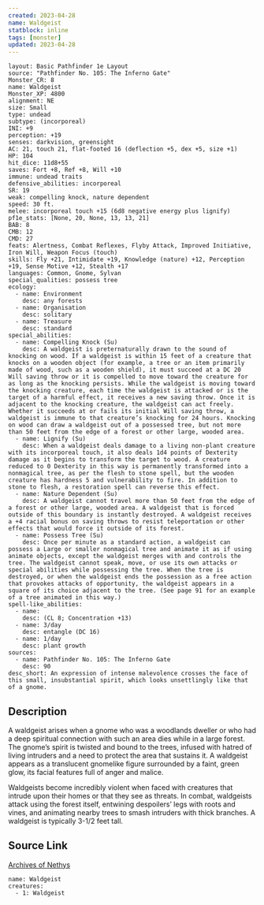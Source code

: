 ```yaml
---
created: 2023-04-28
name: Waldgeist
statblock: inline
tags: [monster]
updated: 2023-04-28
---
```

```statblock
layout: Basic Pathfinder 1e Layout
source: "Pathfinder No. 105: The Inferno Gate"
Monster_CR: 8
name: Waldgeist
Monster_XP: 4800
alignment: NE
size: Small
type: undead
subtype: (incorporeal)
INI: +9
perception: +19
senses: darkvision, greensight
AC: 21, touch 21, flat-footed 16 (deflection +5, dex +5, size +1)
HP: 104
hit_dice: 11d8+55
saves: Fort +8, Ref +8, Will +10
immune: undead traits
defensive_abilities: incorporeal
SR: 19
weak: compelling knock, nature dependent
speed: 30 ft.
melee: incorporeal touch +15 (6d8 negative energy plus lignify)
pf1e_stats: [None, 20, None, 13, 13, 21]
BAB: 8
CMB: 12
CMD: 27
feats: Alertness, Combat Reflexes, Flyby Attack, Improved Initiative, Iron Will, Weapon Focus (touch)
skills: Fly +21, Intimidate +19, Knowledge (nature) +12, Perception +19, Sense Motive +12, Stealth +17
languages: Common, Gnome, Sylvan
special_qualities: possess tree
ecology:
  - name: Environment
    desc: any forests
  - name: Organisation
    desc: solitary
  - name: Treasure
    desc: standard
special_abilities:
  - name: Compelling Knock (Su)
    desc: A waldgeist is preternaturally drawn to the sound of knocking on wood. If a waldgeist is within 15 feet of a creature that knocks on a wooden object (for example, a tree or an item primarily made of wood, such as a wooden shield), it must succeed at a DC 20 Will saving throw or it is compelled to move toward the creature for as long as the knocking persists. While the waldgeist is moving toward the knocking creature, each time the waldgeist is attacked or is the target of a harmful effect, it receives a new saving throw. Once it is adjacent to the knocking creature, the waldgeist can act freely. Whether it succeeds at or fails its initial Will saving throw, a waldgeist is immune to that creature’s knocking for 24 hours. Knocking on wood can draw a waldgeist out of a possessed tree, but not more than 50 feet from the edge of a forest or other large, wooded area.
  - name: Lignify (Su)
    desc: When a waldgeist deals damage to a living non-plant creature with its incorporeal touch, it also deals 1d4 points of Dexterity damage as it begins to transform the target to wood. A creature reduced to 0 Dexterity in this way is permanently transformed into a nonmagical tree, as per the flesh to stone spell, but the wooden creature has hardness 5 and vulnerability to fire. In addition to stone to flesh, a restoration spell can reverse this effect.
  - name: Nature Dependent (Su)
    desc: A waldgeist cannot travel more than 50 feet from the edge of a forest or other large, wooded area. A waldgeist that is forced outside of this boundary is instantly destroyed. A waldgeist receives a +4 racial bonus on saving throws to resist teleportation or other effects that would force it outside of its forest.
  - name: Possess Tree (Su)
    desc: Once per minute as a standard action, a waldgeist can possess a Large or smaller nonmagical tree and animate it as if using animate objects, except the waldgeist merges with and controls the tree. The waldgeist cannot speak, move, or use its own attacks or special abilities while possessing the tree. When the tree is destroyed, or when the waldgeist ends the possession as a free action that provokes attacks of opportunity, the waldgeist appears in a square of its choice adjacent to the tree. (See page 91 for an example of a tree animated in this way.)
spell-like_abilities:
  - name:
    desc: (CL 8; Concentration +13)
  - name: 3/day
    desc: entangle (DC 16)
  - name: 1/day
    desc: plant growth
sources:
  - name: Pathfinder No. 105: The Inferno Gate
    desc: 90
desc_short: An expression of intense malevolence crosses the face of this small, insubstantial spirit, which looks unsettlingly like that of a gnome.
```
## Description
A waldgeist arises when a gnome who was a woodlands dweller or who had a deep spiritual connection with such an area dies while in a large forest. The gnome’s spirit is twisted and bound to the trees, infused with hatred of living intruders and a need to protect the area that sustains it. A waldgeist appears as a translucent gnomelike figure surrounded by a faint, green glow, its facial features full of anger and malice.

 Waldgeists become incredibly violent when faced with creatures that intrude upon their homes or that they see as threats. In combat, waldgeists attack using the forest itself, entwining despoilers’ legs with roots and vines, and animating nearby trees to smash intruders with thick branches. A waldgeist is typically 3-1/2 feet tall.
## Source Link
[Archives of Nethys](https://aonprd.com/MonsterDisplay.aspx?ItemName=Waldgeist)
```encounter-table
name: Waldgeist
creatures:
  - 1: Waldgeist
```

